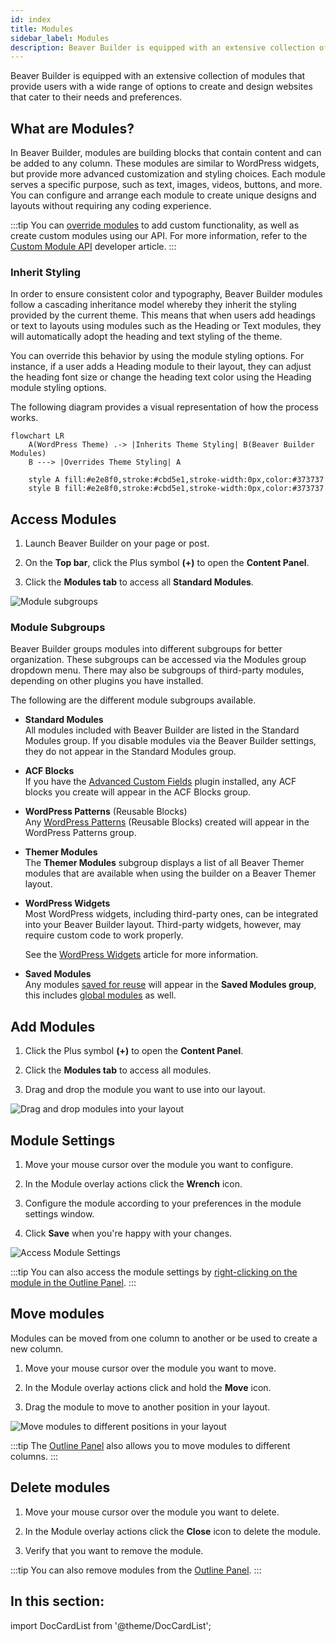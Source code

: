 ```yaml
---
id: index
title: Modules
sidebar_label: Modules
description: Beaver Builder is equipped with an extensive collection of modules that provide users with a wide range of options to create and design websites that cater to their needs and preferences.
---
```


<head>
  <body className="mermaid-module-diagram" />
</head>

Beaver Builder is equipped with an extensive collection of modules that provide users with a wide range of options to create and design websites that cater to their needs and preferences.

## What are Modules?

In Beaver Builder, modules are building blocks that contain content and can be added to any column. These modules are similar to WordPress widgets, but provide more advanced customization and styling choices. Each module serves a specific purpose, such as text, images, videos, buttons, and more. You can configure and arrange each module to create unique designs and layouts without requiring any coding experience.

:::tip
You can [override modules](/beaver-builder/developer/custom-modules/18-override-modules.md) to add custom functionality, as well as create custom modules using our API. For more information, refer to the [Custom Module API](/beaver-builder/developer/custom-modules/index.md) developer article.
:::

### Inherit Styling

In order to ensure consistent color and typography, Beaver Builder modules follow a cascading inheritance model whereby they inherit the styling provided by the current theme. This means that when users add headings or text to layouts using modules such as the Heading or Text modules, they will automatically adopt the heading and text styling of the theme.

You can override this behavior by using the module styling options. For instance, if a user adds a Heading module to their layout, they can adjust the heading font size or change the heading text color using the Heading module styling options.

The following diagram provides a visual representation of how the process works.

```mermaid
flowchart LR
    A(WordPress Theme) .-> |Inherits Theme Styling| B(Beaver Builder Modules)
    B ---> |Overrides Theme Styling| A

    style A fill:#e2e8f0,stroke:#cbd5e1,stroke-width:0px,color:#373737
    style B fill:#e2e8f0,stroke:#cbd5e1,stroke-width:0px,color:#373737
```

## Access Modules

1. Launch Beaver Builder on your page or post.

2. On the **Top bar**, click the Plus symbol **(+)** to open the **Content Panel**.

3. Click the **Modules tab** to access all **Standard Modules**.

![Module subgroups](/img/beaver-builder/modules--index--1.jpg)

### Module Subgroups

Beaver Builder groups modules into different subgroups for better organization. These subgroups can be accessed via the Modules group dropdown menu. There may also be subgroups of third-party modules, depending on other plugins you have installed.

The following are the different module subgroups available.

- **Standard Modules**  
  All modules included with Beaver Builder are listed in the Standard Modules group. If you disable modules via the Beaver Builder settings, they do not appear in the Standard Modules group.

- **ACF Blocks**  
  If you have the [Advanced Custom Fields](https://www.advancedcustomfields.com/) plugin installed, any ACF blocks you create will appear in the ACF Blocks group.

- **WordPress Patterns** (Reusable Blocks)  
  Any [WordPress Patterns](https://wordpress.org/support/article/reusable-blocks/) (Reusable Blocks) created will appear in the WordPress Patterns group.

- **Themer Modules**  
  The **Themer Modules** subgroup displays a list of all Beaver Themer modules that are available when using the builder on a Beaver Themer layout.

- **WordPress Widgets**  
  Most WordPress widgets, including third-party ones, can be integrated into your Beaver Builder layout. Third-party widgets, however, may require custom code to work properly.

  See the [WordPress Widgets](widgets.md) article for more information.

- **Saved Modules**  
  Any modules [saved for reuse](#saved-modules) will appear in the **Saved Modules group**, this includes [global modules](#global-saved-module) as well.

## Add Modules

1. Click the Plus symbol **(+)** to open the **Content Panel**.

2. Click the **Modules tab** to access all modules.

3. Drag and drop the module you want to use into our layout.

![Drag and drop modules into your layout](/img/beaver-builder/modules--index--2.jpg)

## Module Settings

1. Move your mouse cursor over the module you want to configure.

2. In the Module overlay actions click the **Wrench** <i className="fas fa-wrench"></i> icon.

3. Configure the module according to your preferences in the module settings window.

4. Click **Save** when you're happy with your changes.

![Access Module Settings](/img/beaver-builder/modules--index--3.jpg)

:::tip
You can also access the module settings by [right-clicking on the module in the Outline Panel](../../getting-started/bb-editor-basics/outline-panel.md#right-click).
:::

## Move modules

Modules can be moved from one column to another or be used to create a new column.

1. Move your mouse cursor over the module you want to move.

2. In the Module overlay actions click and hold the **Move** <i className="fas fa-arrows-alt"></i> icon.

3. Drag the module to move to another position in your layout.

![Move modules to different positions in your layout](/img/beaver-builder/modules--index--4.jpg)

:::tip
The [Outline Panel](../../getting-started/bb-editor-basics/outline-panel.md) also allows you to move modules to different columns.
:::

## Delete modules

1. Move your mouse cursor over the module you want to delete.

2. In the Module overlay actions click the **Close** <i className="fas fa-times"></i> icon to delete the module.

3. Verify that you want to remove the module.

:::tip
You can also remove modules from the [Outline Panel](../../getting-started/bb-editor-basics/outline-panel.md).
:::

## In this section:

import DocCardList from '@theme/DocCardList';

<DocCardList />
